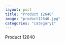 ```yaml
---
layout: post
title: "Product 12640"
image: "product12640.jpg"
categories: "category1"
---
```

Product 12640
